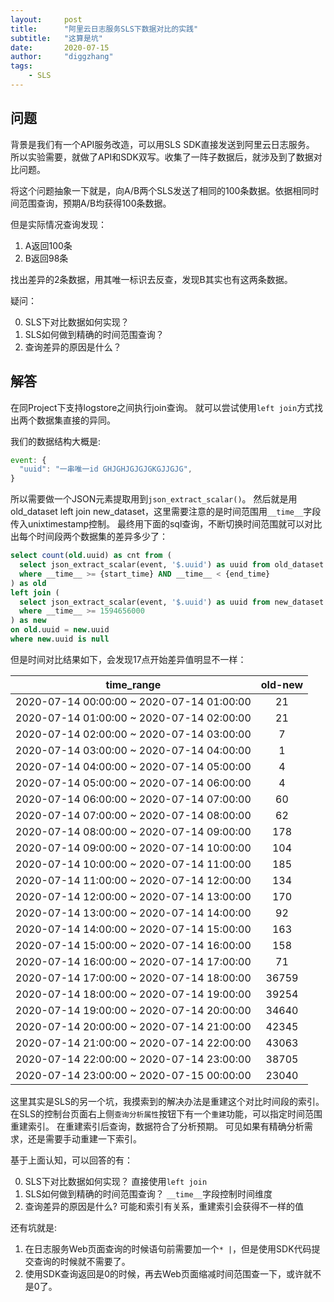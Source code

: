```yaml
---
layout:     post
title:      "阿里云日志服务SLS下数据对比的实践"
subtitle:   "这算是坑"
date:       2020-07-15
author:     "diggzhang"
tags:
    - SLS
---
```


## 问题

背景是我们有一个API服务改造，可以用SLS SDK直接发送到阿里云日志服务。
所以实验需要，就做了API和SDK双写。收集了一阵子数据后，就涉及到了数据对比问题。

将这个问题抽象一下就是，向A/B两个SLS发送了相同的100条数据。依据相同时间范围查询，预期A/B均获得100条数据。

但是实际情况查询发现：

1. A返回100条
2. B返回98条

找出差异的2条数据，用其唯一标识去反查，发现B其实也有这两条数据。

疑问：

0. SLS下对比数据如何实现？
1. SLS如何做到精确的时间范围查询？
2. 查询差异的原因是什么？


## 解答

在同Project下支持logstore之间执行join查询。
就可以尝试使用`left join`方式找出两个数据集直接的异同。

我们的数据结构大概是:

```javascript
event: {
  "uuid": "一串唯一id GHJGHJGJGJGKGJJGJG",
}
```

所以需要做一个JSON元素提取用到`json_extract_scalar()`。
然后就是用old_dataset left join new_dataset，这里需要注意的是时间范围用`__time__`字段传入unixtimestamp控制。
最终用下面的sql查询，不断切换时间范围就可以对比出每个时间段两个数据集的差异多少了：

```sql
select count(old.uuid) as cnt from (
  select json_extract_scalar(event, '$.uuid') as uuid from old_dataset
  where __time__ >= {start_time} AND __time__ < {end_time}
) as old
left join (
  select json_extract_scalar(event, '$.uuid') as uuid from new_dataset
  where __time__ >= 1594656000
) as new
on old.uuid = new.uuid
where new.uuid is null
```

但是时间对比结果如下，会发现17点开始差异值明显不一样：

|time_range|old-new|
|:--:|:--:|
| 2020-07-14 00:00:00 ~ 2020-07-14 01:00:00|21
| 2020-07-14 01:00:00 ~ 2020-07-14 02:00:00|21
| 2020-07-14 02:00:00 ~ 2020-07-14 03:00:00|7
| 2020-07-14 03:00:00 ~ 2020-07-14 04:00:00|1
| 2020-07-14 04:00:00 ~ 2020-07-14 05:00:00|4
| 2020-07-14 05:00:00 ~ 2020-07-14 06:00:00|4
| 2020-07-14 06:00:00 ~ 2020-07-14 07:00:00|60
| 2020-07-14 07:00:00 ~ 2020-07-14 08:00:00|62
| 2020-07-14 08:00:00 ~ 2020-07-14 09:00:00|178
| 2020-07-14 09:00:00 ~ 2020-07-14 10:00:00|104
| 2020-07-14 10:00:00 ~ 2020-07-14 11:00:00|185
| 2020-07-14 11:00:00 ~ 2020-07-14 12:00:00|134
| 2020-07-14 12:00:00 ~ 2020-07-14 13:00:00|170
| 2020-07-14 13:00:00 ~ 2020-07-14 14:00:00|92
| 2020-07-14 14:00:00 ~ 2020-07-14 15:00:00|163
| 2020-07-14 15:00:00 ~ 2020-07-14 16:00:00|158
| 2020-07-14 16:00:00 ~ 2020-07-14 17:00:00|71
| 2020-07-14 17:00:00 ~ 2020-07-14 18:00:00|36759
| 2020-07-14 18:00:00 ~ 2020-07-14 19:00:00|39254
| 2020-07-14 19:00:00 ~ 2020-07-14 20:00:00|34640
| 2020-07-14 20:00:00 ~ 2020-07-14 21:00:00|42345
| 2020-07-14 21:00:00 ~ 2020-07-14 22:00:00|43063
| 2020-07-14 22:00:00 ~ 2020-07-14 23:00:00|38705
| 2020-07-14 23:00:00 ~ 2020-07-15 00:00:00|23040

这里其实是SLS的另一个坑，我摸索到的解决办法是重建这个对比时间段的索引。
在SLS的控制台页面右上侧`查询分析属性`按钮下有一个`重建`功能，可以指定时间范围重建索引。
在重建索引后查询，数据符合了分析预期。
可见如果有精确分析需求，还是需要手动重建一下索引。

基于上面认知，可以回答的有：

0. SLS下对比数据如何实现？ 直接使用`left join`
1. SLS如何做到精确的时间范围查询？ `__time__`字段控制时间维度
2. 查询差异的原因是什么? 可能和索引有关系，重建索引会获得不一样的值


还有坑就是:

1. 在日志服务Web页面查询的时候语句前需要加一个`* |`，但是使用SDK代码提交查询的时候就不需要了。
2. 使用SDK查询返回是0的时候，再去Web页面缩减时间范围查一下，或许就不是0了。
